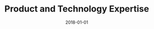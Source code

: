 ---
title: Product and Technology Expertise
date : 2018-01-01
level : ungraded
required    : yes
skills : Behaviour, Mindset, Competency
difficulty  : easy
questions :
    - "CP-TP-01: Describe a situation when you gave advice on a transition to a new platform or technology."
    - "CP-TP-02: Describe the methods you have used to familiarise yourself with new technologies."
    - "CP-TP-03: Tell me about a time when you could draw from previous work experiences to address business’ technical needs."
    - "CP-TP-04: Tell me about a time when you provided a recommendation for product or service improvement based on your industry knowledge."
desirable :
    - Used information about competitor strengths and limitations to inform an approach
    - Used technical knowledge to establish credibility
    - Described product feedback in a concise manner by using data and examples
    - Stayed up-to-date (for example, with technical research and white papers) with new technologies within the industry
bonus points :
    - Used information about competitor strengths/limitations to strengthen the company’s position
    - Used technical knowledge to establish personal credibility and help resolve problems
    - Used customer feedback to improve supportability
    - Stayed up-to-date (for example, with technical research and white papers) with new technologies within the industry
---